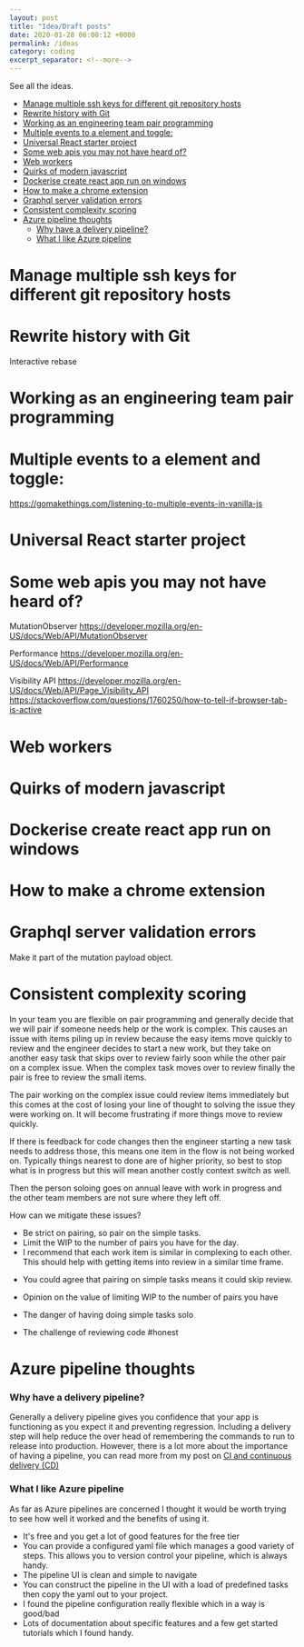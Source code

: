 ```yaml
---
layout: post
title: "Idea/Draft posts"
date: 2020-01-28 06:00:12 +0000
permalink: /ideas
category: coding
excerpt_separator: <!--more-->
---
```


See all the ideas.

<!--more-->

- [Manage multiple ssh keys for different git repository hosts](#manage-multiple-ssh-keys-for-different-git-repository-hosts)
- [Rewrite history with Git](#rewrite-history-with-git)
- [Working as an engineering team pair programming](#working-as-an-engineering-team-pair-programming)
- [Multiple events to a element and toggle:](#multiple-events-to-a-element-and-toggle)
- [Universal React starter project](#universal-react-starter-project)
- [Some web apis you may not have heard of?](#some-web-apis-you-may-not-have-heard-of)
- [Web workers](#web-workers)
- [Quirks of modern javascript](#quirks-of-modern-javascript)
- [Dockerise create react app run on windows](#dockerise-create-react-app-run-on-windows)
- [How to make a chrome extension](#how-to-make-a-chrome-extension)
- [Graphql server validation errors](#graphql-server-validation-errors)
- [Consistent complexity scoring](#consistent-complexity-scoring)
- [Azure pipeline thoughts](#azure-pipeline-thoughts)
    - [Why have a delivery pipeline?](#why-have-a-delivery-pipeline)
    - [What I like Azure pipeline](#what-i-like-azure-pipeline)

# Manage multiple ssh keys for different git repository hosts

# Rewrite history with Git

Interactive rebase

# Working as an engineering team pair programming

# Multiple events to a element and toggle:

https://gomakethings.com/listening-to-multiple-events-in-vanilla-js

# Universal React starter project

# Some web apis you may not have heard of?

MutationObserver https://developer.mozilla.org/en-US/docs/Web/API/MutationObserver

Performance https://developer.mozilla.org/en-US/docs/Web/API/Performance 

Visibility API https://developer.mozilla.org/en-US/docs/Web/API/Page_Visibility_API https://stackoverflow.com/questions/1760250/how-to-tell-if-browser-tab-is-active

# Web workers

# Quirks of modern javascript

# Dockerise create react app run on windows

# How to make a chrome extension 

# Graphql server validation errors

Make it part of the mutation payload object.

# Consistent complexity scoring

In your team you are flexible on pair programming and generally decide that we will pair if someone needs help or the work is complex. This causes an issue with items piling up in review because the easy items move quickly to review and the engineer decides to start a new work, but they take on another easy task that skips over to review fairly soon while the other pair on a complex issue. When the complex task moves over to review finally the pair is free to review the small items.

The pair working on the complex issue could review items immediately but this comes at the cost of losing your line of thought to solving the issue they were working on. It will become frustrating if more things move to review quickly.

If there is feedback for code changes then the engineer starting a new task needs to address those, this means one item in the flow is not being worked on. Typically things nearest to done are of higher priority, so best to stop what is in progress but this will mean another costly context switch as well.

Then the person soloing goes on annual leave with work in progress and the other team members are not sure where they left off.

How can we mitigate these issues?

- Be strict on pairing, so pair on the simple tasks.
- Limit the WIP to the number of pairs you have for the day.
- I recommend that each work item is similar in complexing to each other. This should help with getting items into review in a similar time frame.

* You could agree that pairing on simple tasks means it could skip review.

* Opinion on the value of limiting WIP to the number of pairs you have
* The danger of having doing simple tasks solo
* The challenge of reviewing code #honest

# Azure pipeline thoughts

### Why have a delivery pipeline?

Generally a delivery pipeline gives you confidence that your app is functioning as you expect it and preventing regression. Including a delivery step will help reduce the over head of remembering the commands to run to release into production. However, there is a lot more about the importance of having a pipeline, you can read more from my post on [CI and continuous delivery (CD)](/continuous-integration-delivery-deployment)

### What I like Azure pipeline

As far as Azure pipelines are concerned I thought it would be worth trying to see how well it worked and the benefits of using it.

- It's free and you get a lot of good features for the free tier
- You can provide a configured yaml file which manages a good variety of steps. This allows you to version control your pipeline, which is always handy.
- The pipeline UI is clean and simple to navigate
- You can construct the pipeline in the UI with a load of predefined tasks then copy the yaml out to your project.
- I found the pipeline configuration really flexible which in a way is good/bad
- Lots of documentation about specific features and a few get started tutorials which I found handy.
